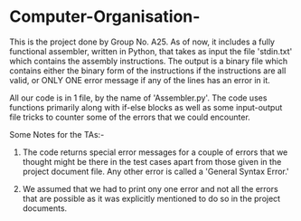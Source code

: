 # Computer-Organisation-

This is the project done by Group No. A25. As of now, it includes a fully functional assembler, written in Python, that takes as input the file 'stdin.txt' which contains the
assembly instructions. The output is a binary file which contains either the binary form of the instructions if the instructions are all valid, or ONLY ONE error message if any of
the lines has an error in it.

All our code is in 1 file, by the name of 'Assembler.py'. The code uses functions primarily along with  if-else blocks as well as some input-output file tricks to counter some of 
the errors that we could encounter.



Some Notes for the TAs:-

1) The code returns special error messages for a couple of errors that we thought might be there in the test cases apart from those given in the project document file. Any other error is called a 'General Syntax Error.'

2) We assumed that we had to print ony one error and not all the errors that are possible as it was explicitly mentioned to do so in the project documents.
